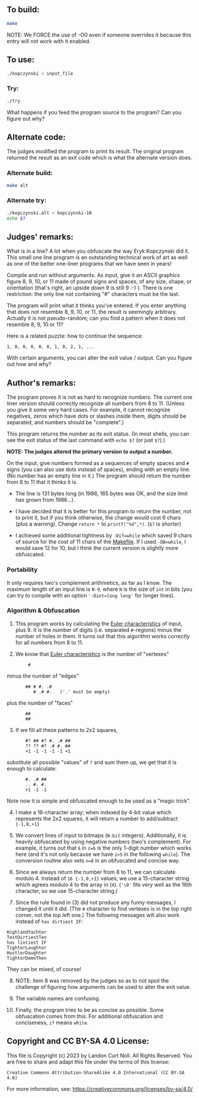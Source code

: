 ## To build:

```sh
make
```

NOTE: We FORCE the use of -O0 even if someone overrides it because this entry
will not work with it enabled.


## To use:

```sh
./kopczynski < input_file
```


### Try:

```sh
./try
```

What happens if you feed the program source to the program? Can you figure out
why?


## Alternate code:

The judges modified the program to print its result.  The original
program returned the result as an exit code which is what the alternate version
does.


### Alternate build:


```sh
make alt
```


### Alternate try:

```sh
./kopczynski.alt < kopczynski-10
echo $?
```


## Judges' remarks:

What is in a line?  A lot when you obfuscate the way Eryk Kopczynski
did it.  This small one line program is an outstanding technical
work of art as well as one of the better one-liner programs that
we have seen in years!

Compile and run without arguments.  As input, give it an ASCII graphics
figure 8, 9, 10, or 11 made of pound signs and spaces, of any size,
shape, or orientation (that's right, an upside down 9 is still 9 :-) ).
There is one restriction: the only line not containing "#" characters
must be the last.

The program will print what it thinks you've entered. If you enter
anything that does not resemble 8, 9, 10, or 11, the result is
seemingly arbitrary.  Actually it is not pseudo-random; can you find
a pattern when it does not resemble 8, 9, 10 or 11?

Here is a related puzzle: how to continue the sequence:

    1, 0, 0, 0, 0, 0, 1, 0, 2, 1, ...

With certain arguments, you can alter the exit value / output.  Can you figure
out how and why?


## Author's remarks:

The program proves it is not as hard to recognize numbers. The current
one liner version should correctly recognize all numbers from 8 to 11.
(Unless you give it some very hard cases. For example, it cannot
recognize negatives, zeros which have dots or slashes inside them,
digits should be separated, and numbers should be "complete".)

This program returns the number as its exit status. (In most shells,
you can see the exit status of the last command with `echo $?` (or
just `$?`).)

**NOTE: The judges altered the primary version to output a number.**

On the input, give numbers formed as a sequences of empty spaces and `#`
signs (you can also use dots instead of spaces), ending with an empty
line. (No number has an empty line in it.) The program should return
the number from 8 to 11 that it thinks it is.

* The line is 131 bytes long (in 1986, 165 bytes was OK, and the size
  limit has grown from 1986...).

* I have decided that it is better for this program to return the
  number, not to print it, but if you think otherwise, the change would
  cost 6 chars (plus a warning). Change `return *` to `printf("%d",*)`.
  (`$?` is shorter)

* I achieved some additional tightness by `-Dif=while` which saved 9 chars of
source for the cost of 11 chars of the [Makefile](Makefile). If I used
`-DB=while`, I would save 12 for 10, but I think the current version is slightly
more obfuscated.

### Portability

It only requires two's complement arithmetics, as far as I know. The maximum
length of an input line is `N-9`, where `N` is the size of `int` in bits
(you can try to compile with an option `'-Dint=long long'` for longer
lines).

### Algorithm & Obfuscation

1. This program works by calculating the [Euler
characteristics](https://en.wikipedia.org/wiki/Euler_characteristic) of input,
plus 9. It is the number of digits (i.e. separated `#`-regions) minus the number
of holes in them. It turns out that this algorithm works correctly for all
numbers from 8 to 11.

2. We know that [Euler
characteristics](https://en.wikipedia.org/wiki/Euler_characteristic) is the number of "vertexes"

```
	    #
```

minus the number of "edges"

```
	   ## # #. .#
	      # .# #.   ('.' must be empty)
```

plus the number of "faces"

```
	   ##
	   ##
```

3. If we fill all these patterns to 2x2 squares,

```
	   #? ## #? #. .# ##
	   ?? ?? #? .# #. ##
	   +1 -1 -1 -1 -1 +1
```

substitute all possible "values" of `?` and sum them up, we get that it is
enough to calculate:

```
	   #. .# ##
	   .. #. #.
	   +1 -1 -1
```

Note now it is simple and obfuscated enough to be used as
a "magic trick".

4. I make a 16-character array; when indexed by 4-bit value which
represents the 2x2 squares, it will return a number to add/subtract
`{-1,0,+1}`

5. We convert lines of input to bitmaps (`N-bit` integers). Additionally, it is
heavily obfuscated by using negative numbers (two's complement).  For example,
it turns out that `6` in `z=6` is the only 1-digit number which works here (and
it's not only because we have `z>5` in the following `while`). The conversion
routine also sets `n=8` in an obfuscated and concise way.

6. Since we always return the number from 8 to 11, we can calculate modulo 4.
Instead of `16 {-1,0,+1}` values, we use a 15-character string which agrees
modulo 4 to the array in (`4`). (`'\0'` fits very well as the 16th character, so
we use 15-character string.)

7. Since the rule found in (3) did not produce any funny messages, I changed it
until it did. (The `#` character to find vertexes is in the top right corner,
not the top left one.) The following messages will also work instead of `has
dirtiest IF`:

```
HighlandYachter
TestDirtiestTen
has lintiest IF
TighterLaughter
HustlerDaughter
TighterDemoThen
```

They can be mixed, of course!

8. NOTE: item 8 was removed by the judges so as to not spoil the challenge of
figuring how arguments can be used to alter the exit value.

9. The variable names are confusing.

10. Finally, the program tries to be as concise as possible. Some obfuscation
comes from this. For additional obfuscation and conciseness, `if` means `while`.


## Copyright and CC BY-SA 4.0 License:

This file is Copyright (c) 2023 by Landon Curt Noll.  All Rights Reserved.
You are free to share and adapt this file under the terms of this license:

    Creative Commons Attribution-ShareAlike 4.0 International (CC BY-SA 4.0)

For more information, see: https://creativecommons.org/licenses/by-sa/4.0/
